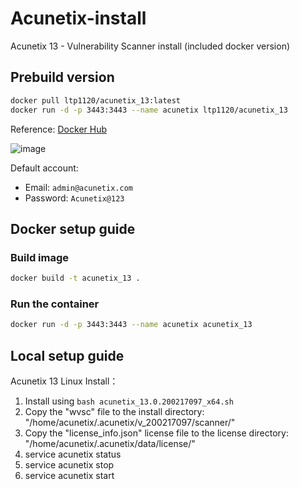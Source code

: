 # Acunetix-install

Acunetix 13 - Vulnerability Scanner install (included docker version)

## Prebuild version

```sh
docker pull ltp1120/acunetix_13:latest
docker run -d -p 3443:3443 --name acunetix ltp1120/acunetix_13
```

Reference: [Docker Hub](https://hub.docker.com/r/ltp1120/acunetix_13)

![image](https://github.com/user-attachments/assets/b02ea690-6d53-411f-aae2-6c901e6a7d1f)

Default account:
+ Email: `admin@acunetix.com`
+ Password: `Acunetix@123`

## Docker setup guide

### Build image

```sh
docker build -t acunetix_13 .
```

### Run the container

```sh
docker run -d -p 3443:3443 --name acunetix acunetix_13
```

## Local setup guide

Acunetix 13 Linux Install：
1. Install using `bash acunetix_13.0.200217097_x64.sh`
2. Copy the "wvsc" file to the install directory: "/home/acunetix/.acunetix/v_200217097/scanner/"
3. Copy the "license_info.json" license file to the license directory: "/home/acunetix/.acunetix/data/license/"
4. service acunetix status
5. service acunetix stop
6. service acunetix start
